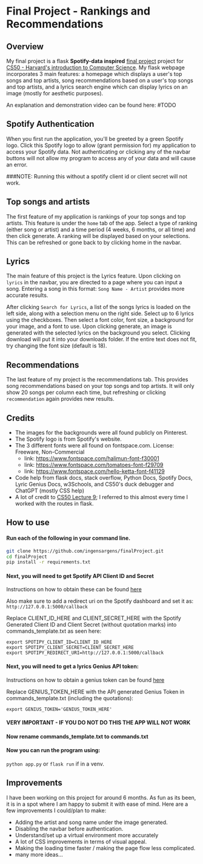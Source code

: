 # Final Project - Rankings and Recommendations
## Overview
My final project is a flask **Spotify-data inspired** [final project](https://cs50.harvard.edu/x/2023/project/#getting-started) project for [CS50 - Harvard's introduction to Computer Science](https://cs50.harvard.edu/x/2023/). My flask webpage incorporates 3 main features: a homepage which displays a user's top songs and top artists, song recommendations based on a user's top songs and top artists, and a lyrics search engine which can display lyrics on an image (mostly for aesthetic purposes).

An explanation and demonstration video can be found here: #TODO

## Spotify Authentication

When you first run the application, you'll be greeted by a green Spotify logo. Click this Spotify logo to allow (grant permission for) my application to access your Spotify data. Not authenticating or clicking any of the navbar buttons will not allow my program to access any of your data and will cause an error.

###NOTE: Running this without a spotify client id or client secret will not work.

## Top songs and artists 

The first feature of my application is rankings of your top songs and top artists. This feature is under the `home` tab of the app. Select a type of ranking (either song or artist) and a time period (4 weeks, 6 months, or all time) and then click generate. A ranking will be displayed based on your selections. This can be refreshed or gone back to by clicking home in the navbar.

## Lyrics

The main feature of this project is the Lyrics feature. Upon clicking on `lyrics` in the navbar, you are directed to a page where you can input a song. Entering a song in this format: `Song Name - Artist` provides more accurate results. 

After clicking `Search for Lyrics`, a list of the songs lyrics is loaded on the left side, along with a selection menu on the right side. Select up to 6 lyrics using the checkboxes. Then select a font color, font size, a background for your image, and a font to use. Upon clicking generate, an image is generated with the selected lyrics on the background you select. Clicking download will put it into your downloads folder. If the entire text does not fit, try changing the font size (default is 18).

## Recommendations

The last feature of my project is the recommendations tab. This provides song recommendations based on your top songs and top artists. It will only show 20 songs per column each time, but refreshing or clicking `recommendation` again provides new results.

## Credits

- The images for the backgrounds were all found publicly on Pinterest.
- The Spotify logo is from Spotify's website.
- The 3 different fonts were all found on fontspace.com. License: Freeware, Non-Commercial
	- link: https://www.fontspace.com/halimun-font-f30001
	- link: https://www.fontspace.com/tomatoes-font-f29709
	- link: https://www.fontspace.com/hello-ketta-font-f41129
- Code help from flask docs, stack overflow, Python Docs, Spotify Docs, Lyric Genius Docs, w3Schools, and CS50's duck debugger and ChatGPT (mostly CSS help)
- A lot of credit to [CS50 Lecture 9](https://www.youtube.com/watch?v=oVA0fD13NGI); I referred to this almost every time I worked with the routes in flask.

## How to use
#### Run each of the following in your command line.

```bash 
git clone https://github.com/ingensargens/finalProject.git
cd finalProject
pip install -r requirements.txt
```

#### Next, you will need to get Spotify API Client ID and Secret

Instructions on how to obtain these can be found [here](https://developer.spotify.com/documentation/web-api/concepts/apps)

Also make sure to add a redirect uri on the Spotify dashboard and set it as:
`http://127.0.0.1:5000/callback`

Replace CLIENT_ID_HERE and CLIENT_SECRET_HERE with the Spotify Generated Client ID and Client Secret (without quotation marks) into commands_template.txt as seen here: 
```
export SPOTIPY_CLIENT_ID=CLIENT_ID_HERE
export SPOTIPY_CLIENT_SECRET=CLIENT_SECRET_HERE
export SPOTIPY_REDIRECT_URI=http://127.0.0.1:5000/callback
```

#### Next, you will need to get a lyrics Genius API token:

Instructions on how to obtain a genius token can be found [here](https://lyricsgenius.readthedocs.io/en/master/setup.html#installation)

Replace GENIUS_TOKEN_HERE with the API generated Genius Token in commands_template.txt (including the quotations):
```
export GENIUS_TOKEN='GENIUS_TOKEN_HERE'
```

#### VERY IMPORTANT - IF YOU DO NOT DO THIS THE APP WILL NOT WORK
#### Now rename commands_template.txt to commands.txt
#### Now you can run the program using:
`python app.py` or `flask run` if in a venv.

## Improvements
I have been working on this project for around 6 months. As fun as its been, it is in a spot where I am happy to submit it with ease of mind. Here are a few improvements I could/plan to make:
- Adding the artist and song name under the image generated.
- Disabling the navbar before authentication.
- Understand/set up a virtual environment more accurately
- A lot of CSS improvements in terms of visual appeal.
- Making the loading time faster / making the page flow less complicated.
- many more ideas... 